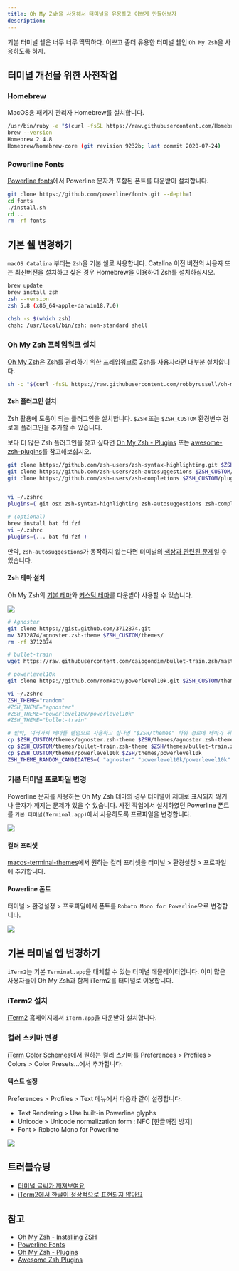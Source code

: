 ```yaml
---
title: Oh My Zsh을 사용해서 터미널을 유용하고 이쁘게 만들어보자
description: 
---
```


기본 터미널 쉘은 너무 너무 딱딱하다. 이쁘고 좀더 유용한 터미널 쉘인 `Oh My Zsh`을 사용하도록 하자.

## 터미널 개선을 위한 사전작업

### Homebrew
MacOS용 패키지 관리자 Homebrew를 설치합니다.

```bash Bash
/usr/bin/ruby -e "$(curl -fsSL https://raw.githubusercontent.com/Homebrew/install/master/install)"
brew --version
Homebrew 2.4.8
Homebrew/homebrew-core (git revision 9232b; last commit 2020-07-24)
```

### Powerline Fonts
[Powerline fonts](https://github.com/powerline/fonts)에서 Powerline 문자가 포함된 폰트를 다운받아 설치합니다.

```sh Bash
git clone https://github.com/powerline/fonts.git --depth=1
cd fonts
./install.sh
cd ..
rm -rf fonts
```

## 기본 쉘 변경하기
`macOS Catalina` 부터는 `Zsh`을 기본 쉘로 사용합니다. 
Catalina 이전 버전의 사용자 또는 최신버전을 설치하고 싶은 경우 Homebrew을 이용하여 Zsh를 설치하십시오.

```bash Bash
brew update
brew install zsh
zsh --version
zsh 5.8 (x86_64-apple-darwin18.7.0)

chsh -s $(which zsh)
chsh: /usr/local/bin/zsh: non-standard shell
```

### Oh My Zsh 프레임워크 설치
[Oh My Zsh](https://github.com/ohmyzsh/ohmyzsh)은 Zsh를 관리하기 위한 프레임워크로 Zsh를 사용자라면 대부분 설치합니다.

```zsh Zsh
sh -c "$(curl -fsSL https://raw.githubusercontent.com/robbyrussell/oh-my-zsh/master/tools/install.sh)"
```

#### Zsh 플러그인 설치
Zsh 활용에 도움이 되는 플러그인을 설치합니다. `$ZSH` 또는 `$ZSH_CUSTOM` 환경변수 경로에 플러그인을 추가할 수 있습니다.

보다 더 많은 Zsh 플러그인을 찾고 싶다면 [Oh My Zsh - Plugins](https://github.com/ohmyzsh/ohmyzsh/wiki/Plugins) 또는 [awesome-zsh-plugins](https://github.com/unixorn/awesome-zsh-plugins)를 참고해보십시오.

```zsh Zsh
git clone https://github.com/zsh-users/zsh-syntax-highlighting.git $ZSH_CUSTOM/plugins/zsh-syntax-highlighting
git clone https://github.com/zsh-users/zsh-autosuggestions $ZSH_CUSTOM/plugins/zsh-autosuggestions
git clone https://github.com/zsh-users/zsh-completions $ZSH_CUSTOM/plugins/zsh-completions


vi ~/.zshrc
plugins=( git osx zsh-syntax-highlighting zsh-autosuggestions zsh-completions )

# (optional)
brew install bat fd fzf
vi ~/.zshrc
plugins=(... bat fd fzf )
```

만약, `zsh-autosuggestions`가 동작하지 않는다면 터미널의 [색상과 관련된 문제](https://github.com/zsh-users/zsh-autosuggestions/issues/416#issuecomment-486516333)일 수 있습니다.

#### Zsh 테마 설치
Oh My Zsh의 [기본 테마](https://github.com/ohmyzsh/ohmyzsh/wiki/Themes)와 [커스텀 테마](https://github.com/ohmyzsh/ohmyzsh/wiki/External-themes)를 다운받아 사용할 수 있습니다.

![](https://raw.githubusercontent.com/romkatv/powerlevel10k/master/powerlevel10k.png)

```zsh Zsh
# Agnoster
git clone https://gist.github.com/3712874.git
mv 3712874/agnoster.zsh-theme $ZSH_CUSTOM/themes/
rm -rf 3712874

# bullet-train
wget https://raw.githubusercontent.com/caiogondim/bullet-train.zsh/master/bullet-train.zsh-theme -P $ZSH_CUSTOM/themes/

# powerlevel10k
git clone https://github.com/romkatv/powerlevel10k.git $ZSH_CUSTOM/themes/powerlevel10k

vi ~/.zshrc
ZSH_THEME="random"
#ZSH_THEME="agnoster"
#ZSH_THEME="powerlevel10k/powerlevel10k"
#ZSH_THEME="bullet-train"

# 만약, 여러가지 테마를 랜덤으로 사용하고 싶다면 "$ZSH/themes" 하위 경로에 테마가 위치하여야 합니다.
cp $ZSH_CUSTOM/themes/agnoster.zsh-theme $ZSH/themes/agnoster.zsh-theme
cp $ZSH_CUSTOM/themes/bullet-train.zsh-theme $ZSH/themes/bullet-train.zsh-theme
cp $ZSH_CUSTOM/themes/powerlevel10k $ZSH/themes/powerlevel10k
ZSH_THEME_RANDOM_CANDIDATES=( "agnoster" "powerlevel10k/powerlevel10k" "bullet-train" )
```

### 기본 터미널 프로파일 변경
Powerline 문자를 사용하는 Oh My Zsh 테마의 경우 터미널이 제대로 표시되지 않거나 글자가 깨지는 문제가 있을 수 있습니다. 사전 작업에서 설치하였던 Powerline 폰트를 `기본 터미널(Terminal.app)`에서 사용하도록 프로파일을 변경합니다.

![](/tips/images/macos-terminal-app-default.png)

#### 컬러 프리셋 
[macos-terminal-themes](https://github.com/lysyi3m/macos-terminal-themes)에서 원하는 컬러 프리셋을 터미널 > 환경설정 > 프로파일에 추가합니다.

#### Powerline 폰트
터미널 > 환경설정 > 프로파일에서 폰트를 `Roboto Mono for Powerline`으로 변경합니다.

![](/tips/images/macos-terminal-app-profile.png)

## 기본 터미널 앱 변경하기
`iTerm2`는 기본 `Terminal.app`을 대체할 수 있는 터미널 에뮬레이터입니다. 이미 많은 사용자들이 Oh My Zsh과 함께 iTerm2를 터미널로 이용합니다.

### iTerm2 설치
[iTerm2](https://www.iterm2.com/) 홈페이지에서 `iTerm.app`을 다운받아 설치합니다.

### 컬러 스키마 변경
[iTerm Color Schemes](https://github.com/mbadolato/iTerm2-Color-Schemes)에서 원하는 컬러 스키마를 Preferences > Profiles > Colors > Color Presets...에서 추가합니다.

#### 텍스트 설정
Preferences > Profiles > Text 메뉴에서 다음과 같이 설정합니다.
- Text Rendering > Use built-in Powerline glyphs
- Unicode > Unicode normalization form : NFC [한글깨짐 방지]
- Font > Roboto Mono for Powerline

![](/tips/images/macos-iterm2-terminal.png)

## 트러블슈팅
- [터미널 글씨가 깨져보여요](https://github.com/ohmyzsh/ohmyzsh/issues/1906#issuecomment-275733922)
- [iTerm2에서 한글이 정상적으로 표현되지 않아요](https://kldp.org/comment/634981#comment-634981)

## 참고  
- [Oh My Zsh - Installing ZSH](https://github.com/robbyrussell/oh-my-zsh/wiki/Installing-ZSH)
- [Powerline Fonts](https://github.com/powerline/fonts)
- [Oh My Zsh - Plugins](https://github.com/ohmyzsh/ohmyzsh/wiki/Plugins)
- [Awesome Zsh Plugins](https://github.com/unixorn/awesome-zsh-plugins#plugins)